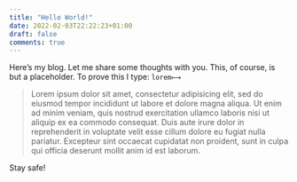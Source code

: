 ```yaml
---
title: "Hello World!"
date: 2022-02-03T22:22:23+01:00
draft: false
comments: true
---
```


Here’s my blog. Let me share some thoughts with you. This, of course, is but a placeholder. To prove this I type: `lorem⟼`
> Lorem ipsum dolor sit amet, consectetur adipisicing elit, sed do eiusmod tempor incididunt ut labore et dolore magna aliqua. Ut enim ad minim veniam, quis nostrud exercitation ullamco laboris nisi ut aliquip ex ea commodo consequat. Duis aute irure dolor in reprehenderit in voluptate velit esse cillum dolore eu fugiat nulla pariatur. Excepteur sint occaecat cupidatat non proident, sunt in culpa qui officia deserunt mollit anim id est laborum.

Stay safe!
